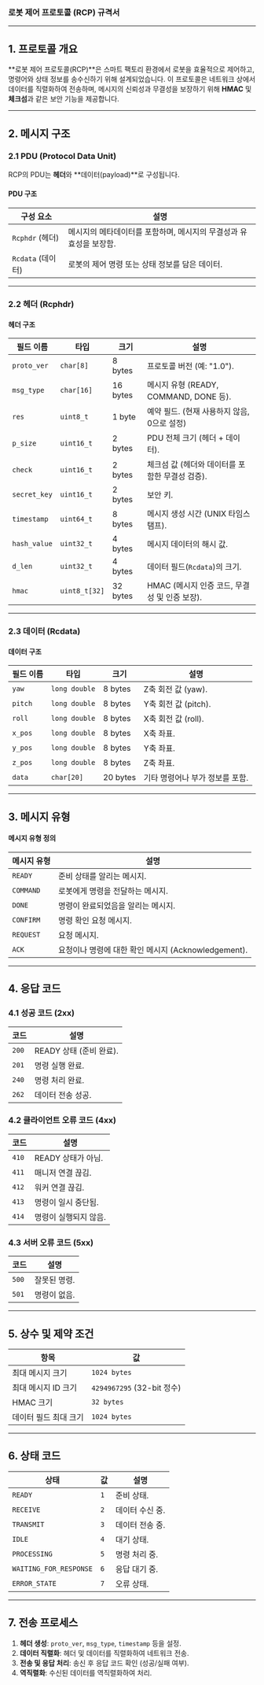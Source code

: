### **로봇 제어 프로토콜 (RCP) 규격서**

---

## **1. 프로토콜 개요**
**로봇 제어 프로토콜(RCP)**은 스마트 팩토리 환경에서 로봇을 효율적으로 제어하고, 명령어와 상태 정보를 송수신하기 위해 설계되었습니다. 이 프로토콜은 네트워크 상에서 데이터를 직렬화하여 전송하며, 메시지의 신뢰성과 무결성을 보장하기 위해 **HMAC** 및 **체크섬**과 같은 보안 기능을 제공합니다.

---

## **2. 메시지 구조**

### **2.1 PDU (Protocol Data Unit)**
RCP의 PDU는 **헤더**와 **데이터(payload)**로 구성됩니다.

#### **PDU 구조**
| **구성 요소**      | **설명**                                                                 |
|-------------------|---------------------------------------------------------------------|
| `Rcphdr` (헤더)    | 메시지의 메타데이터를 포함하며, 메시지의 무결성과 유효성을 보장함.                     |
| `Rcdata` (데이터)  | 로봇의 제어 명령 또는 상태 정보를 담은 데이터.                                           |

---

### **2.2 헤더 (Rcphdr)**

#### **헤더 구조**
| **필드 이름**       | **타입**         | **크기**  | **설명**                                                                                          |
|-------------------|----------------|---------|----------------------------------------------------------------------------------------------|
| `proto_ver`       | `char[8]`      | 8 bytes | 프로토콜 버전 (예: "1.0").                                                                        |
| `msg_type`        | `char[16]`     | 16 bytes| 메시지 유형 (READY, COMMAND, DONE 등).                                                             |
| `res`             | `uint8_t`      | 1 byte  | 예약 필드. (현재 사용하지 않음, 0으로 설정)                                                           |
| `p_size`          | `uint16_t`     | 2 bytes | PDU 전체 크기 (헤더 + 데이터).                                                                      |
| `check`           | `uint16_t`     | 2 bytes | 체크섬 값 (헤더와 데이터를 포함한 무결성 검증).                                                        |
| `secret_key`      | `uint16_t`     | 2 bytes | 보안 키.                                                                                         |
| `timestamp`       | `uint64_t`     | 8 bytes | 메시지 생성 시간 (UNIX 타임스탬프).                                                                   |
| `hash_value`      | `uint32_t`     | 4 bytes | 메시지 데이터의 해시 값.                                                                             |
| `d_len`           | `uint32_t`     | 4 bytes | 데이터 필드(`Rcdata`)의 크기.                                                                         |
| `hmac`            | `uint8_t[32]`  | 32 bytes| HMAC (메시지 인증 코드, 무결성 및 인증 보장).                                                          |

---

### **2.3 데이터 (Rcdata)**

#### **데이터 구조**
| **필드 이름**       | **타입**          | **크기**  | **설명**                                      |
|-------------------|-----------------|---------|------------------------------------------|
| `yaw`            | `long double`   | 8 bytes | Z축 회전 값 (yaw).                           |
| `pitch`          | `long double`   | 8 bytes | Y축 회전 값 (pitch).                         |
| `roll`           | `long double`   | 8 bytes | X축 회전 값 (roll).                          |
| `x_pos`          | `long double`   | 8 bytes | X축 좌표.                                    |
| `y_pos`          | `long double`   | 8 bytes | Y축 좌표.                                    |
| `z_pos`          | `long double`   | 8 bytes | Z축 좌표.                                    |
| `data`           | `char[20]`      | 20 bytes| 기타 명령어나 부가 정보를 포함.                        |

---

## **3. 메시지 유형**

#### **메시지 유형 정의**
| **메시지 유형**     | **설명**                                         |
|-------------------|---------------------------------------------|
| `READY`          | 준비 상태를 알리는 메시지.                             |
| `COMMAND`        | 로봇에게 명령을 전달하는 메시지.                        |
| `DONE`           | 명령이 완료되었음을 알리는 메시지.                      |
| `CONFIRM`        | 명령 확인 요청 메시지.                                |
| `REQUEST`        | 요청 메시지.                                      |
| `ACK`            | 요청이나 명령에 대한 확인 메시지 (Acknowledgement).      |

---

## **4. 응답 코드**

### **4.1 성공 코드 (2xx)**
| **코드** | **설명**                          |
|---------|----------------------------------|
| `200`   | READY 상태 (준비 완료).             |
| `201`   | 명령 실행 완료.                      |
| `240`   | 명령 처리 완료.                      |
| `262`   | 데이터 전송 성공.                    |

### **4.2 클라이언트 오류 코드 (4xx)**
| **코드** | **설명**                          |
|---------|----------------------------------|
| `410`   | READY 상태가 아님.                 |
| `411`   | 매니저 연결 끊김.                   |
| `412`   | 워커 연결 끊김.                     |
| `413`   | 명령이 일시 중단됨.                  |
| `414`   | 명령이 실행되지 않음.                |

### **4.3 서버 오류 코드 (5xx)**
| **코드** | **설명**                          |
|---------|----------------------------------|
| `500`   | 잘못된 명령.                       |
| `501`   | 명령이 없음.                       |

---

## **5. 상수 및 제약 조건**

| **항목**                | **값**                           |
|-----------------------|---------------------------------|
| 최대 메시지 크기          | `1024 bytes`                   |
| 최대 메시지 ID 크기       | `4294967295` (32-bit 정수)      |
| HMAC 크기               | `32 bytes`                     |
| 데이터 필드 최대 크기      | `1024 bytes`                   |

---

## **6. 상태 코드**

| **상태**                 | **값** | **설명**                                 |
|------------------------|-------|-------------------------------------|
| `READY`               | `1`   | 준비 상태.                             |
| `RECEIVE`             | `2`   | 데이터 수신 중.                          |
| `TRANSMIT`            | `3`   | 데이터 전송 중.                          |
| `IDLE`                | `4`   | 대기 상태.                              |
| `PROCESSING`          | `5`   | 명령 처리 중.                           |
| `WAITING_FOR_RESPONSE`| `6`   | 응답 대기 중.                           |
| `ERROR_STATE`         | `7`   | 오류 상태.                              |

---

## **7. 전송 프로세스**

1. **헤더 생성**: `proto_ver`, `msg_type`, `timestamp` 등을 설정.
2. **데이터 직렬화**: 헤더 및 데이터를 직렬화하여 네트워크 전송.
3. **전송 및 응답 처리**: 송신 후 응답 코드 확인 (성공/실패 여부).
4. **역직렬화**: 수신된 데이터를 역직렬화하여 처리.
